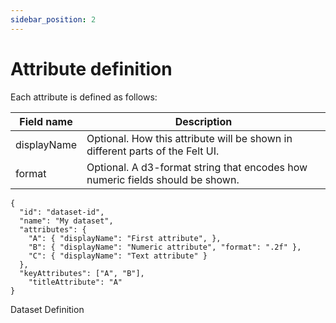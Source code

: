 ```yaml
---
sidebar_position: 2
---
```


# Attribute definition

Each attribute is defined as follows:

| Field name | Description |
| --- | --- |
| displayName | Optional. How this attribute will be shown in different parts of the Felt UI. |
| format | Optional. A d3-format string that encodes how numeric fields should be shown. |

```
{
  "id": "dataset-id",
  "name": "My dataset",
  "attributes": {
    "A": { "displayName": "First attribute", },
    "B": { "displayName": "Numeric attribute", "format": ".2f" },
    "C": { "displayName": "Text attribute" }
  },
  "keyAttributes": ["A", "B"],
	"titleAttribute": "A"
}
```

Dataset Definition